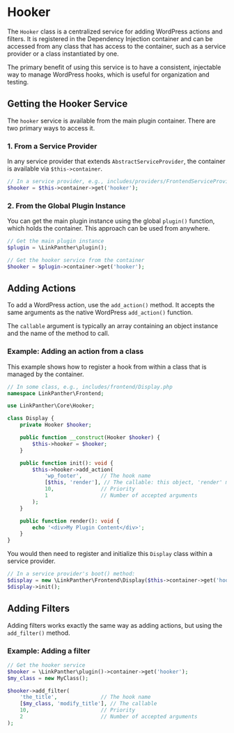 # Hooker

The `Hooker` class is a centralized service for adding WordPress actions and filters. It is registered in the Dependency Injection container and can be accessed from any class that has access to the container, such as a service provider or a class instantiated by one.

The primary benefit of using this service is to have a consistent, injectable way to manage WordPress hooks, which is useful for organization and testing.

## Getting the Hooker Service

The `hooker` service is available from the main plugin container. There are two primary ways to access it.

### 1. From a Service Provider

In any service provider that extends `AbstractServiceProvider`, the container is available via `$this->container`.

```php
// In a service provider, e.g., includes/providers/FrontendServiceProvider.php
$hooker = $this->container->get('hooker');
```

### 2. From the Global Plugin Instance

You can get the main plugin instance using the global `plugin()` function, which holds the container. This approach can be used from anywhere.

```php
// Get the main plugin instance
$plugin = \LinkPanther\plugin();

// Get the hooker service from the container
$hooker = $plugin->container->get('hooker');
```

## Adding Actions

To add a WordPress action, use the `add_action()` method. It accepts the same arguments as the native WordPress `add_action()` function.

The `callable` argument is typically an array containing an object instance and the name of the method to call.

### Example: Adding an action from a class

This example shows how to register a hook from within a class that is managed by the container.

```php
// In some class, e.g., includes/frontend/Display.php
namespace LinkPanther\Frontend;

use LinkPanther\Core\Hooker;

class Display {
    private Hooker $hooker;

    public function __construct(Hooker $hooker) {
        $this->hooker = $hooker;
    }

    public function init(): void {
        $this->hooker->add_action(
            'wp_footer',      // The hook name
            [$this, 'render'], // The callable: this object, 'render' method
            10,               // Priority
            1                 // Number of accepted arguments
        );
    }

    public function render(): void {
        echo '<div>My Plugin Content</div>';
    }
}
```

You would then need to register and initialize this `Display` class within a service provider.

```php
// In a service provider's boot() method:
$display = new \LinkPanther\Frontend\Display($this->container->get('hooker'));
$display->init();
```

## Adding Filters

Adding filters works exactly the same way as adding actions, but using the `add_filter()` method.

### Example: Adding a filter

```php
// Get the hooker service
$hooker = \LinkPanther\plugin()->container->get('hooker');
$my_class = new MyClass();

$hooker->add_filter(
    'the_title',              // The hook name
    [$my_class, 'modify_title'], // The callable
    10,                       // Priority
    2                         // Number of accepted arguments
);
```